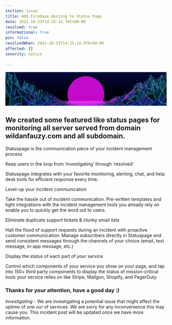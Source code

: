 ```yaml
---
section: issue
title: Add Firebase Hosting to Status Page
date: 2021-10-23T14:25:14.745+00:00
resolved: true
informational: true
pin: false
resolvedWhen: 2021-10-23T14:25:14.976+00:00
affected: []
severity: notice

---
```

![](/img/wallpaperdog-1764.jpg)

## We created some featured like status pages for monitoring all server served from domain wildanfauzy.com and all subdomain.

Statuspage is the communication piece of your incident management process

Keep users in the loop from ‘investigating’ through ‘resolved’.

Statuspage integrates with your favorite monitoring, alerting, chat, and help desk tools for efficient response every time.

Level-up your incident communication

Take the hassle out of incident communication. Pre-written templates and tight integrations with the incident management tools you already rely on enable you to quickly get the word out to users.

Eliminate duplicate support tickets & clunky email lists

Halt the flood of support requests during an incident with proactive customer communication. Manage subscribers directly in Statuspage and send consistent messages through the channels of your choice (email, text message, in-app message, etc.)

Display the status of each part of your service

Control which components of your service you show on your page, and tap into 150+ third party components to display the status of mission-critical tools your service relies on like Stripe, Mailgun, Shopify, and PagerDuty.

### Thanks for your attention, have a good day :)

_Investigating_ - We are investigating a potential issue that might affect the uptime of one our of services. We are sorry for any inconvenience this may cause you. This incident post will be updated once we have more information.
